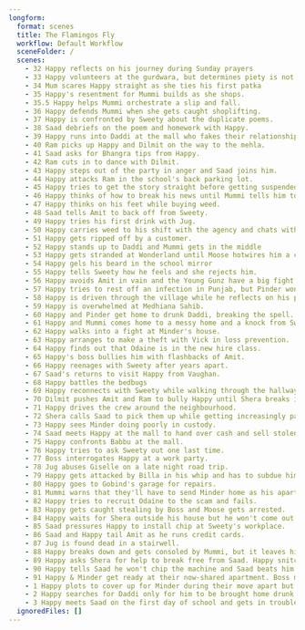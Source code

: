 ```yaml
---
longform:
  format: scenes
  title: The Flamingos Fly
  workflow: Default Workflow
  sceneFolder: /
  scenes:
    - 32 Happy reflects on his journey during Sunday prayers
    - 33 Happy volunteers at the gurdwara, but determines piety is not for him.
    - 34 Mum scares Happy straight as she ties his first patka
    - 35 Happy's resentment for Mummi builds as she shops.
    - 35.5 Happy helps Mummi orchestrate a slip and fall.
    - 36 Happy defends Mummi when she gets caught shoplifting.
    - 37 Happy is confronted by Sweety about the duplicate poems.
    - 38 Saad debriefs on the poem and homework with Happy.
    - 39 Happy runs into Daddi at the mall who fakes their relationship.
    - 40 Ram picks up Happy and Dilmit on the way to the mehla.
    - 41 Saad asks for Bhangra tips from Happy.
    - 42 Ram cuts in to dance with Dilmit.
    - 43 Happy steps out of the party in anger and Saad joins him.
    - 44 Happy attacks Ram in the school's back parking lot.
    - 45 Happy tries to get the story straight before getting suspended.
    - 46 Happy thinks of how to break his news until Mummi tells him to get a job as Daddi is laid off.
    - 47 Happy thinks on his feet while buying weed.
    - 48 Saad tells Amit to back off from Sweety.
    - 49 Happy tries his first drink with Jug.
    - 50 Happy carries weed to his shift with the agency and chats with Jagpreet.
    - 51 Happy gets ripped off by a customer.
    - 52 Happy stands up to Daddi and Mummi gets in the middle
    - 53 Happy gets stranded at Wonderland until Moose hotwires him a car.
    - 54 Happy gels his beard in the school mirror
    - 55 Happy tells Sweety how he feels and she rejects him.
    - 56 Happy avoids Amit in vain and the Young Gunz have a big fight.
    - 57 Happy tries to rest off an infection in Punjab, but Pinder won't let him.
    - 58 Happy is driven through the village while he reflects on his privilege.
    - 59 Happy is overwhelmed at Medhiana Sahib.
    - 60 Happy and Pinder get home to drunk Daddi, breaking the spell.
    - 61 Happy and Mummi comes home to a messy home and a knock from Sweety.
    - 62 Happy walks into a fight at Minder's house.
    - 63 Happy arranges to make a theft with Vick in loss prevention.
    - 64 Happy finds out that Odaine is in the new hire class.
    - 65 Happy's boss bullies him with flashbacks of Amit.
    - 66 Happy reenages with Sweety after years apart.
    - 67 Saad's returns to visit Happy from Vaughan.
    - 68 Happy battles the bedbugs
    - 69 Happy reconnects with Sweety while walking through the hallway.
    - 70 Dilmit pushes Amit and Ram to bully Happy until Shera breaks it up.
    - 71 Happy drives the crew around the neighbourhood.
    - 72 Shera calls Saad to pick them up while getting increasingly paranoid.
    - 73 Happy sees Minder doing poorly in custody.
    - 74 Saad meets Happy at the mall to hand over cash and sell stolen merchandise.
    - 75 Happy confronts Babbu at the mall.
    - 76 Happy tries to ask Sweety out one last time.
    - 77 Boss interrogates Happy at a work party.
    - 78 Jug abuses Giselle on a late night road trip.
    - 79 Happy gets attacked by Billa in his whip and has to subdue him after a crash.
    - 80 Happy goes to Gobind's garage for repairs.
    - 81 Mummi warns that they'll have to send Minder home as his apartment is expensive.
    - 82 Happy tries to recruit Odaine to the scam and fails.
    - 83 Happy gets caught stealing by Boss and Moose gets arrested.
    - 84 Happy waits for Shera outside his house but he won't come out.
    - 85 Saad pressures Happy to install chip at Sweety's workplace.
    - 86 Saad and Happy tail Amit as he runs credit cards.
    - 87 Jug is found dead in a stairwell.
    - 88 Happy breaks down and gets consoled by Mummi, but it leaves him wanting more.
    - 89 Happy asks Shera for help to break free from Saad. Happy snitches on Amit
    - 90 Happy tells Saad he won't chip the machine and Saad beats him up
    - 91 Happy & Minder get ready at their now-shared apartment. Boss meets Happy downstairs
    - 1 Happy plots to cover up for Minder during their move apart but gets found out.
    - 2 Happy searches for Daddi only for him to be brought home drunk by police.
    - 3 Happy meets Saad on the first day of school and gets in trouble alongside him.
  ignoredFiles: []
---
```

